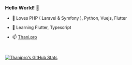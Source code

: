 ### Hello World! 👋

- 🌱 Loves PHP ( Laravel & Symfony ), Python, Vuejs, Flutter
- 🔭 Learning Flutter, Typescript

- 📫 [Thani.pro](https://thani.pro)

<br/>

[![Thanipro's GitHub Stats](https://github-readme-stats.vercel.app/api?username=thanipro&show_icons=true)](https://github.com/thanipro)
